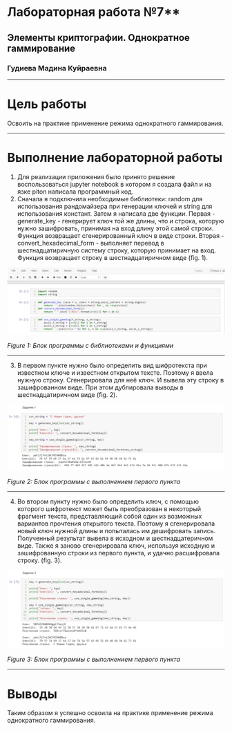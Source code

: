 ﻿---
marp: true
---


# Лабораторная работа №7**

## Элементы криптографии. Однократное гаммирование
### Гудиева Мадина Куйраевна

---

# Цель работы
Освоить на практике применение режима однократного гаммирования.

---



# Выполнение лабораторной работы
1. Для реализации приложения было принято решение воспользоваться jupyter notebook в котором я создала файл и на язке piton написала программный код.
1. Сначала я подключила необходимые библиотеки: random для использования рандомайзера при генерации ключей и string для использования констант. Затем я написала две функции. Первая - generate\_key - генерирует ключ той же длины, что и строка, которую нужно зашифровать, принимая на вход длину этой самой строки. Функция возвращает сгенерированный ключ в виде строки. Вторая - convert\_hexadecimal\_form - выполняет перевод в шестнадцатиричную систему строку, которую принимает на вход. Функция возвращает строку в шестнадцатиричном виде (fig. 1).

![Figure 1: Блок программы с библиотеками и функциями](images/1.jpeg)

*Figure 1: Блок программы с библиотеками и функциями*

---

3. В первом пункте нужно было определить вид шифротекста при известном ключе и известном открытом тексте. Поэтому я ввела нужную строку. Сгенерировала для неё ключ. И вывела эту строку в зашифрованном виде. При этом дублировала выводы в шестнадцатиричном виде (fig. 2).

![Figure 2: Блок программы с выполнением первого пункта](images/2.jpeg)

*Figure 2: Блок программы с выполнением первого пункта*


---


4. Во втором пункту нужно было определить ключ, с помощью которого шифротекст может быть преобразован в некоторый фрагмент текста, представляющий собой один из возможных вариантов прочтения открытого текста. Поэтому я сгенерировала новый ключ нужной длины и попыталась им дешифровать запись. Полученный результат вывела в исходном и шестнадцатеричном виде. Также я заново сгенерировала ключ, используя исходную и зашифрованную строки из первого пункта, и удачно расшифровала строку. (fig. 3).

![Figure 3: Блок программы с выполнением первого пункта](images/3.jpeg)

*Figure 3: Блок программы с выполнением первого пункта*

---


# Выводы
Таким образом я успешно освоила на практике применение режима однократного гаммирования.
